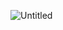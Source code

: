 ![Untitled](https://prod-files-secure.s3.us-west-2.amazonaws.com/0aee2d2a-5562-4e9b-b2a1-3ed77e8d339e/e71689e8-4fd6-4b8c-8506-a2c8a2d3ff27/Untitled.png)
